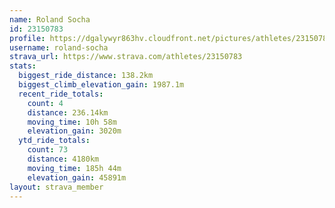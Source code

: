 ```yaml
---
name: Roland Socha
id: 23150783
profile: https://dgalywyr863hv.cloudfront.net/pictures/athletes/23150783/14745672/4/large.jpg
username: roland-socha
strava_url: https://www.strava.com/athletes/23150783
stats:
  biggest_ride_distance: 138.2km
  biggest_climb_elevation_gain: 1987.1m
  recent_ride_totals:
    count: 4
    distance: 236.14km
    moving_time: 10h 58m
    elevation_gain: 3020m
  ytd_ride_totals:
    count: 73
    distance: 4180km
    moving_time: 185h 44m
    elevation_gain: 45891m
layout: strava_member
--- 
```

